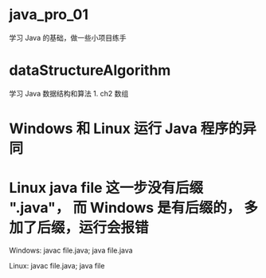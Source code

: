 # java_pro_01
学习 Java 的基础，做一些小项目练手


# dataStructureAlgorithm
学习 Java 数据结构和算法
    1. ch2       数组


# Windows 和 Linux 运行 Java 程序的异同
# Linux java file 这一步没有后缀 ".java"， 而 Windows 是有后缀的， 多加了后缀，运行会报错
Windows:
    javac file.java; java file.java

Linux:
    javac file.java; java file




